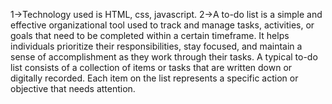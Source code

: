 1->Technology used is HTML, css, javascript.
2->A to-do list is a simple and effective organizational tool used to track and manage tasks, activities, or goals that need to be completed within a certain timeframe. It helps individuals prioritize their responsibilities, stay focused, and maintain a sense of accomplishment as they work through their tasks. A typical to-do list consists of a collection of items or tasks that are written down or digitally recorded. Each item on the list represents a specific action or objective that needs attention.
